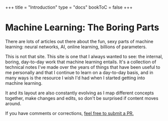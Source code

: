 +++
title = "Introduction"
type = "docs"
bookToC = false
+++

# Machine Learning: The Boring Parts

There are lots of articles out there about the fun, sexy parts of machine learning: neural networks, AI, online learning, billions of parameters. 

This is not that site. This site is one that I always wanted to see: the internal, boring, day-to-day work that machine learning entails. It's a collection of technical notes I've made over the years of things that have been useful to me personally and that I continue to learn on a day-to-day basis, and in many ways is the resource I wish I'd had when I started getting into machine learning.

It and its layout are also constantly evolving as I map different concepts together, make changes and edits, so don't be surprised if content moves around. 

If you have comments or corrections, [feel free to submit a PR.](https://github.com/veekaybee/boringml) 


